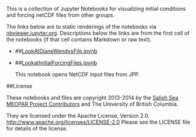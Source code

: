 This is a collection of Jupyter Notebooks for
visualizing initial conditions and forcing netCDF files from other groups.

The links below are to static renderings of the notebooks via
[nbviewer.jupyter.org](https://nbviewer.jupyter.org/).
Descriptions below the links are from the first cell of the notebooks
(if that cell contains Markdown or raw text).

* ##[LookAtDianeWendysFile.ipynb](https://nbviewer.jupyter.org/github/SalishSeaCast/tools/blob/master/I_ForcingFiles/LookAtOthersFiles/LookAtDianeWendysFile.ipynb)

* ##[LookatInitialForcingFiles.ipynb](https://nbviewer.jupyter.org/github/SalishSeaCast/tools/blob/master/I_ForcingFiles/LookAtOthersFiles/LookatInitialForcingFiles.ipynb)

    This notebook opens NetCDF input files from JPP.


##License

These notebooks and files are copyright 2013-2014
by the [Salish Sea MEOPAR Project Contributors](https://github.com/SalishSeaCast/docs/blob/master/CONTRIBUTORS.rst)
and The University of British Columbia.

They are licensed under the Apache License, Version 2.0.
http://www.apache.org/licenses/LICENSE-2.0
Please see the LICENSE file for details of the license.
